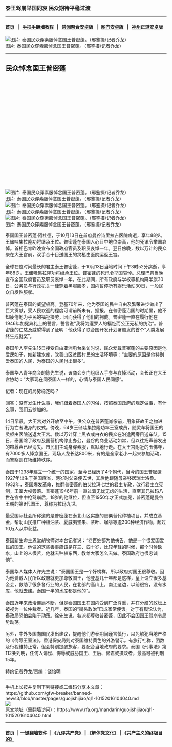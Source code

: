 ### 泰王驾崩举国同哀  民众期待平稳过渡
------------------------

#### [首页](https://github.com/gfw-breaker/banned-news3/blob/master/README.md) &nbsp;&nbsp;|&nbsp;&nbsp; [手把手翻墙教程](https://github.com/gfw-breaker/guides/wiki) &nbsp;&nbsp;|&nbsp;&nbsp; [禁闻聚合安卓版](https://github.com/gfw-breaker/bn-android) &nbsp;&nbsp;|&nbsp;&nbsp; [网门安卓版](https://github.com/oGate2/oGate) &nbsp;&nbsp;|&nbsp;&nbsp; [神州正道安卓版](https://github.com/SzzdOgate/update) 



<div id="headerimg">
 <img alt="图片: 泰国民众穿素服悼念国王普密蓬。（邢鉴摄/记者乔龙）" src="https://www.rfa.org/mandarin/guojishijiao/ql1-10152016104040.html/m1015-ql1p1.jpg/@@images/fe549537-96c9-4cce-803c-ed0c13f276ca.jpeg" title="图片: 泰国民众穿素服悼念国王普密蓬。（邢鉴摄/记者乔龙）"/>
 <div id="headerimgcontents">
  <div id="headerimgcaption">
   <span>
    图片: 泰国民众穿素服悼念国王普密蓬。（邢鉴摄/记者乔龙）
   </span>
   <!-- zoomattribute -->
  </div>
  <!-- headerimgcaption -->
 </div>
 <!-- headerimagecontents -->
</div>

<hr/>
<div id="storytext">
 <div>
  <div class="slot_header">
  </div>
 </div>
 <div>
  <div class="slot_wrapper slot_second">
   <div class="videobox videolarge">
    <h2>
     民众悼念国王普密蓬
    </h2>
    <div id="kaltura_player_d755fac9" itemprop="video" itemscope=" " itemtype="http://schema.org/VideoObject" style="width: 580px; height: 345px; overflow: hidden;">
    </div>
   </div>
   <!-- videobox -->
  </div>
 </div>
 <div class="sidebar">
  <div class="additionalimg">
   <img alt="图片: 泰国民众穿素服悼念国王普密蓬。（邢鉴摄/记者乔龙）" src="https://www.rfa.org/mandarin/guojishijiao/ql1-10152016104040.html/m1015-ql1p2.jpg/@@images/19bf1079-f1f7-491c-8422-70372d53c2f0.jpeg" title="图片: 泰国民众穿素服悼念国王普密蓬。（邢鉴摄/记者乔龙）"/>
   <div class="additionalimgcontents">
    <div class="additionalimgcaption">
     <span>
      图片: 泰国民众穿素服悼念国王普密蓬。（邢鉴摄/记者乔龙）
     </span>
     <span class="copyright">
     </span>
     <!-- zoomattribute -->
    </div>
    <!-- additionalimgcaption -->
   </div>
   <!-- additionalimagecontents -->
  </div>
  <div class="additionalimg">
   <img alt="图片: 泰国民众穿素服悼念国王普密蓬。（邢鉴摄/记者乔龙）" src="https://www.rfa.org/mandarin/guojishijiao/ql1-10152016104040.html/m1015-ql1p3.jpg/@@images/64741c03-01fb-46bc-8359-b4390df7e73b.jpeg" title="图片: 泰国民众穿素服悼念国王普密蓬。（邢鉴摄/记者乔龙）"/>
   <div class="additionalimgcontents">
    <div class="additionalimgcaption">
     <span>
      图片: 泰国民众穿素服悼念国王普密蓬。（邢鉴摄/记者乔龙）
     </span>
     <span class="copyright">
     </span>
     <!-- zoomattribute -->
    </div>
    <!-- additionalimgcaption -->
   </div>
   <!-- additionalimagecontents -->
  </div>
  <div class="additionalimg">
   <img alt="图片: 泰国民众穿素服悼念国王普密蓬。（邢鉴摄/记者乔龙）" src="https://www.rfa.org/mandarin/guojishijiao/ql1-10152016104040.html/m1015-ql1p4.jpg/@@images/a9011861-6ff8-4afb-96be-0640d205fd46.jpeg" title="图片: 泰国民众穿素服悼念国王普密蓬。（邢鉴摄/记者乔龙）"/>
   <div class="additionalimgcontents">
    <div class="additionalimgcaption">
     <span>
      图片: 泰国民众穿素服悼念国王普密蓬。（邢鉴摄/记者乔龙）
     </span>
     <span class="copyright">
     </span>
     <!-- zoomattribute -->
    </div>
    <!-- additionalimgcaption -->
   </div>
   <!-- additionalimagecontents -->
  </div>
 </div>
 <p>
  泰国国王普密蓬·阿杜德，于10月13日在首府曼谷诗里拉吉医院病逝，享年88岁。王储哇集拉隆功将继承王位。普密蓬在泰国人心目中地位崇高，他的死讯令举国哀悼。首相巴育昨晚宣布全国政府官员及职员哀悼一年。翌日傍晚，数以万计的民众聚在大王宫前，双手合十目送国王的灵柩由医院运返王宫。
  <br/>
  <br/>
  全球在位时间最长的君主泰王普密蓬，于10月13日当地时间下午3时52分病逝，享年88岁，王储哇集拉隆功将继承王位。普密蓬的死讯令举国哀悼。总理巴育当晚宣布全国政府官员及职员哀悼一年，在此期间，所有政府与学校等机构降半旗30日，公务员与行政机关一律穿着黑服服孝，国内暂停所有娱乐活动30日，一般民众自发性服孝。
  <br/>
  <br/>
  普密蓬在泰国的威望极高。登基70年来，他为泰国的民主自由及繁荣进步做出了巨大贡献，受人民欢迎的程度可谓前所未有。据报，在普密蓬治国的时期里，他不知疲倦地为子民的福祉操劳，因而获得了他们的拥戴。普密蓬一直在履行他在1946年加冕典礼上的誓言，誓言说“我将为暹罗人的福祉而公正无私的统治”。普密蓬的仁慈及威望得到了证明：他获得了联合国开发计划署颁发的首个“人类发展终生成就奖”。
  <br/>
  <br/>
  泰国华人李先生15日接受自由亚洲电台采访时说，民众爱戴普密蓬的主要原因是他爱民如子，如新建水库，改善山区贫困村民的生活环境等：“主要的原因是他特别爱泰国的人民，为泰国的人民付出很多”。
  <br/>
  <br/>
  泰国华人青年商会的陈先生说，该商会专门组织人手参与哀悼活动，会长正在大王宫协助：“大家现在同泰国人一样的，心情与泰国人民同感”。
  <br/>
  <br/>
  记者：现在的局势稳定吗？
  <br/>
  <br/>
  回答：没有发生什么事，我们跟着泰国人的习俗，按照泰国政府的规定做事，有什么事，我们去参加的。
  <br/>
  <br/>
  14日早晨，大王宫对外开放至中午，供公众在普密蓬肖像前，用象征故王之物进行为亡者洗身的仪式。傍晚，64岁王储哇集拉隆功率王室成员，随灵车将国王的灵柩由医院送返大王宫。数以万计穿上黑衣或白衣的民众在沿途两旁目送车队。15日，泰国除了政府及国营机构停止办公，曼谷的商业活动如常，但以往扬声器发出的喧嚣声已经消失。市民们主动身穿素服，默默地行走。在大王宫附近的玉佛寺，有7000多人悼念国王，现场人龙长达800米，有的是全家老小一起来参加活动，而警察则在场维持秩序。
  <br/>
  <br/>
  泰国于1238年建立一个统一的国家，至今已经历了4个朝代，当今的国王普密蓬1927年出生于美国麻省，两岁时父亲便去世，其后他跟随母亲移居瑞士洛桑。1932年，泰国爆发革命，推翻普密蓬的伯父拉玛七世的君主专政，改行君主立宪制，王室大权旁落。普密蓬1946年前一直过着无忧无虑的生活，直至其兄拉玛八世在宫中中枪驾崩后，18岁的他继位，但直至1950年才正式加冕，普密蓬是曼谷王朝的第9代国王，尊称为拉玛九世。
  <br/>
  <br/>
  最受国际社会所称道的是普密蓬在泰北山区实施的罂粟替代种植项目。并成立基金，帮助山民推广种植油茶、夏威夷坚果、茶叶、咖啡等逾300种经济作物，超过10万人从中获益。
  <br/>
  <br/>
  泰国新生命主恩堂胡牧师对本台记者说：“老百姓都为他祷告，他是一个很爱国爱民的国王。他做的这些善事应该是在三、四十岁，比较年轻的时候，那个时候缺水，山上的人很苦，他就去种植东西，教给大家怎么去做。泰国政府也很忠诚他”。
  <br/>
  <br/>
  泰国华人媒体人许先生说：“泰国国王是一个好榜样，所以政府对国王很尊敬。因为他爱戴人民所以政府就更加尊敬国王，他登基几十年都是这样，皇上设立很多基金会，救助了很多各行业的人民，在北部的高山上，南江这边，以前很穷，没有水库，他就去建。泰国一半的水库都是他的”。
  <br/>
  <br/>
  泰国近年来政治僵局不断，但是泰国国王在国内受到广泛尊重，并在分歧的政坛上被视为一位仲裁者。近几年，泰国的“街头政治”已成家常便饭。对于有舆论认为，泰政局恐怕会陷于动荡。徐先生说，各派都尊敬普密蓬，因此不会因国王驾崩令局势动荡。
  <br/>
  <br/>
  另外，中外多国向国民发出建议，提醒他们游泰期间谨言慎行，以免触犯当地严格的《侮辱王室法》。香港保安局则对泰国维持黄色的外游警示。有旅行社称，团数及行程维持正常，但会特别提醒旅客，要配合当地政府的要求。泰国《刑事法》第112条列明，任何人诽谤、侮辱或威胁国王、王后、储君或摄政者，最高可被判刑15年。
  <br/>
  <br/>
  特约记者乔龙​/责编：饶怡明
 </p>
</div>

<hr/>
手机上长按并复制下列链接或二维码分享本文章：<br/>
https://github.com/gfw-breaker/banned-news3/blob/master/pages/guojishijiao/ql1-10152016104040.md <br/>
<a href='https://github.com/gfw-breaker/banned-news3/blob/master/pages/guojishijiao/ql1-10152016104040.md'><img src='https://github.com/gfw-breaker/banned-news3/blob/master/pages/guojishijiao/ql1-10152016104040.md.png'/></a> <br/>
原文地址（需翻墙访问）：https://www.rfa.org/mandarin/guojishijiao/ql1-10152016104040.html


------------------------
#### [首页](https://github.com/gfw-breaker/banned-news3/blob/master/README.md) &nbsp;|&nbsp; [一键翻墙软件](https://github.com/gfw-breaker/nogfw/blob/master/README.md) &nbsp;| [《九评共产党》](https://github.com/gfw-breaker/9ping.md/blob/master/README.md#九评之一评共产党是什么) | [《解体党文化》](https://github.com/gfw-breaker/jtdwh.md/blob/master/README.md) | [《共产主义的终极目的》](https://github.com/gfw-breaker/gczydzjmd.md/blob/master/README.md)

